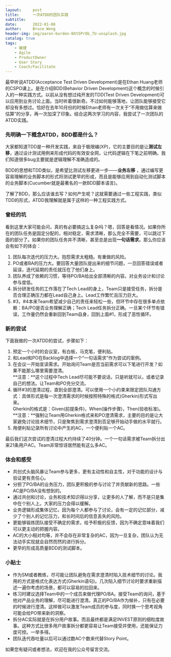```yaml
---
layout:     post
title:      一次ATDD的团队实践 
subtitle:   
date:       2022-01-08
author:     Bruce Wong
header-img: img/aaron-burden-NXt5PrOb_7U-unsplash.jpg
catalog: true
tags:
    - 敏捷
    - Agile
    - ProductOwner
    - User Story
    - Coach/Facilitate
---
```


最早听说ATDD(Acceptance Test Driven Development)是在Ethan Huang老师的CSPO课上。是在介绍BDD(Behavior Driven Development)这个概念的时候引入的一种实践方式。以前从没有想过纯开发的TDD(Test Driven Development)可以应用到业务讨论上面。当时听着很新奇。不过如何能够落地，让团队能够接受它却没有多想过。恰好在去年10月份的时候Ethan老师有一次关于“不用做估算来做估算”的分享，再一次加深了印象。结合这两次学习的内容，我尝试了一次团队的ATDD实践。  

### 先明确一下概念ATDD，BDD都是什么？  
大家都知道TDD是一种开发实践，来自于极限编(XP)，它的主要目的是让**测试左移**，通过设计测试用例来形成代码的有效安全网，让代码逻辑在下笔之前明确。我们知道很多bug主要就是逻辑理解不准确造成的。  

BDD的思想和TDD类似，是希望比测试左移更进一步——**业务左移** ，通过编写更容易理解的业务脚本的形式将测试更早的形成，而且是能够应用到自动化测试脚本的业务脚本(Cucumber就是最著名的一款BDD脚本语言)。   

了解了BDD，那么应该谁去写？如何产生呢？这就需要通过一些工程实践，类似TDD的形式，ATDD我理解就是属于这样的一种工程实践方式。  

### 曾经的坑  
看到这里大家可能会问，真的有必要搞这么复杂吗？嗯，回答是看情况。如果你所在的团队任务是固定分配的，相对稳定，需求清晰，那么完全不需要，可以跳过下面的部分了。如果你的团队任务并不清晰，甚至总是出现**一句话需求**。那么你应该会有如下的体会：
1. 团队每次迭代的压力大。抱怨需求太粗糙。有重做的风险。  
2. PO或者BA的压力大。要回答大量团队提出来的细节问题，一旦回答错误或者延误，迭代延期的责任就压在了他们身上。  
3. 团队养成了依赖的习惯，等待PO/BA给出全部清晰的内容。对业务设计和讨论参与度低。  
4. 拆分研发任务的工作落在了Tech Lead的身上，Team只是接受任务，拆分是否合理正确压力都在Lead自己身上。Lead工作繁忙且压力巨大。  
5. #3，#4本来Team希望减少自己的责任来轻松一些，但环节中存在很多单点依赖：BA/PO是否业务理解正确；Tech Lead任务拆分正确。一旦某个环节有错误，工作量仍然会重新回到Team自身，回到上面#1，形成了恶性循环。  

### 新的尝试    
下面我做的一次ATDD的尝试，步骤如下：  
1. 预定一个小时的会议室，有白板，马克笔，便利贴。  
2. 和Lead和PO在Backlog中选择一个“一句话需求”作为尝试的案例。  
3. 在会议一开始宣读需求。开始询问Team是否当前需求可以下笔进行开发？如果不能那么哪里需要澄清。  
	**注意：**这个过程中Tech Lead尽可能不要说话，只是听就可以，或者记录自己的想法。让Team和PO充分交流。  
4. 循环#3的澄清过程，直到全部澄清。可以使用一个小约束来限定团队沟通方式：具体形式是每一次澄清需求的时候按照特殊的格式(Gherkin)形式写出来。  
	Gherkin的格式是：Given(前提条件)，When(操作步骤)，Then(验收标准)。  
    **注意：**强制让Team用Gherkin格式来和PO澄清需求，主要的目的是让大家避免讨论技术细节，只是聚焦到需求澄清到否足够开始动手做的水平就行。
5. 用便利贴记录所有讨论中产生的AC，一个便利贴一个AC。  

最后我们这次尝试的澄清过程大约持续了40分钟。一个一句话需求被Team拆分出来21条用户AC。Team非常惊讶居然能有这么多AC。  

### 体会和感受   
+ 共创式头脑风暴让Team参与更多，更有主动性和自主性，对于功能的设计与验证更有责任心。
+ 分担了PO/BA的业务压力，团队更积极的参与讨论了并贡献新的思路。一些AC是PO/BA没有想到的。
+ 通过共创和讨论，业务和技术知识得以分享，让更多的人了解，而不是只是集中在个别人上。大家的压力会得以缓解。
+ 业务逻辑形成集体记忆，因为每个人都参与了讨论，会有一定的记忆部分，减少了个别人的记忆压力，和长时间后的信息丢失的风险。  
+ 更能够锻炼团队接受不确定的需求，给予积极的反馈，因为不确定意味着我们可以更主动的把握内容。  
+ AC的大小相对均等，并不会存在非常复杂的AC，因为一旦复杂，团队认为无法动手实现就会自然而然的进行拆分。  
+ 更早的形成高质量BDD的测试脚本。  

### 小贴士  
+ 作为SM或者教练，尽可能让团队避免在需求澄清时陷入技术细节的讨论。我用的方式是格式化表达方式(Gherkin语句)。几次陷入细节讨论时要求重新描述一遍你考虑的场景，都可以容易的拉回来。  
+ 练习时建议选择Team中的一个成员来做代理PO/BA。接受Team的询问，基于他对产品业务的理解，尽可能进行澄清。真正的PO/BA作为候补，只有在必要的时候进行澄清。这样做可以激发Team成员的参与度，同时换一个思考视角可能会给PO带来新的洞察。  
+ 拆分AC实际就是在拆分用户故事。而且最终都是满足INVEST原则的细粒度故事。这种方式比很多用户故事拆分都更容易让Team接受并使用，还能保证力度可控。一举多得。  
+ 团队迭代吞吐量以后可以通过数AC个数来代替Story Point。  

如果您有疑问或者想法，欢迎在我的公众号留言交流。